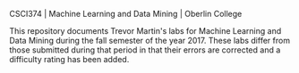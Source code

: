 CSCI374 | Machine Learning and Data Mining | Oberlin College

This repository documents Trevor Martin's labs for Machine Learning and Data Mining during the fall semester of the year 2017. These labs differ from those submitted during that period in that their errors are corrected and a difficulty rating has been added.
